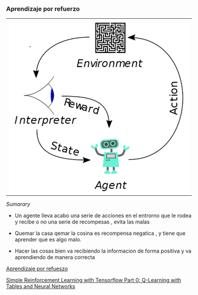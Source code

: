 ### Aprendizaje por refuerzo

<table align="center">
  <tr>
    <td align="center" style="padding=0;width=50%;">
      <img align="center" style="padding=0;" src="../images/Reinforcemen.jpg" />
    </td>
  </tr>
</table>

_Sumarary_

- Un agente lleva acabo una serie de acciones en el entrorno que le rodea y recibe o no una serie de recompesas , evita las malas

- Quemar la casa qemar la cosina es recompensa negatica , y tiene que aprender que es algo malo.

- Hacer las cosas bien va recibiendo la informacion de forma positiva y va aprendiendo de manera correcta

[Aprendizaje por refueszo](https://es.wikipedia.org/wiki/Aprendizaje_por_refuerzo)

[Simple Reinforcement Learning with Tensorflow Part 0: Q-Learning with Tables and Neural Networks](https://medium.com/emergent-future/simple-reinforcement-learning-with-tensorflow-part-0-q-learning-with-tables-and-neural-networks-d195264329d0)
